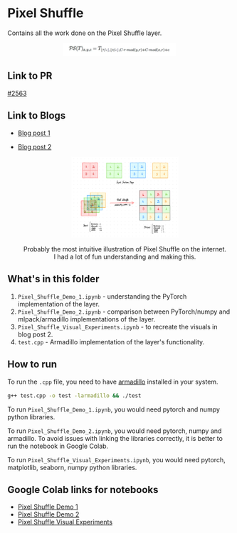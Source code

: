 # Pixel Shuffle

Contains all the work done on the Pixel Shuffle layer.
<div align="center">
<img src="imgs/eqn.png" width="50%">
</div>

## Link to PR

[#2563](https://github.com/mlpack/mlpack/pull/2563)

## Link to Blogs

- [Blog post 1](https://iamshnoo.github.io/blog/week-6/)
- [Blog post 2](https://iamshnoo.github.io/blog/week-7/)

  <div align="center">
  <img src="imgs/pixel_shuffle.jpeg" width="50%">
  <p>Probably the most intuitive illustration of Pixel Shuffle on the internet.<br>
      I had a lot of fun understanding and making this.</p>
  </div>

## What's in this folder

1. ```Pixel_Shuffle_Demo_1.ipynb``` - understanding the PyTorch implementation
   of the layer.
2. ```Pixel_Shuffle_Demo_2.ipynb``` - comparison between PyTorch/numpy
   and mlpack/armadillo implementations of the layer.
3. ```Pixel_Shuffle_Visual_Experiments.ipynb``` - to recreate the visuals in blog
   post 2.
4. ```test.cpp``` - Armadillo implementation of the layer's functionality.

## How to run

To run the ```.cpp``` file, you need to have [armadillo](http://arma.sourceforge.net) installed in your system.

```bash
g++ test.cpp -o test -larmadillo && ./test
```

To run  ```Pixel_Shuffle_Demo_1.ipynb```, you would need pytorch and numpy
python libraries.

To run  ```Pixel_Shuffle_Demo_2.ipynb```, you would need pytorch,
numpy and armadillo. To avoid issues with linking the libraries correctly, it is
better to run the notebook in Google Colab.

To run  ```Pixel_Shuffle_Visual_Experiments.ipynb```, you would need pytorch,
matplotlib, seaborn, numpy python libraries.

## Google Colab links for notebooks

- [Pixel Shuffle Demo 1](https://colab.research.google.com/drive/1C7W51LvcTccRxKJGZ5m61DDzR4P6fW1T?usp=sharing)
- [Pixel Shuffle Demo 2](https://colab.research.google.com/drive/1JZaptTDo2ey8GcwnJMFh3IwSAlqd7in_?usp=sharing)
- [Pixel Shuffle Visual
  Experiments](https://colab.research.google.com/drive/1Be7aIpXMSp_VeL8D5da5p-CYTD-nPIVh?usp=sharing)
